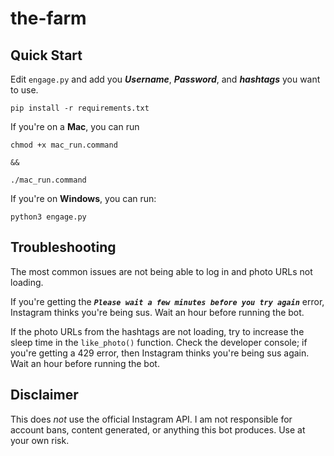 # the-farm

## Quick Start

Edit `engage.py` and add you ***Username***, ***Password***, and ***hashtags*** you want to use.

```pip install -r requirements.txt```

If you're on a **Mac**, you can run

```
chmod +x mac_run.command

&&

./mac_run.command
```

If you're on **Windows**, you can run:

```
python3 engage.py
```

## Troubleshooting

The most common issues are not being able to log in and photo URLs not loading.

If you're getting the ***`Please wait a few minutes before you try again`*** error, Instagram thinks you're being sus. Wait an hour before running the bot.

If the photo URLs from the hashtags are not loading, try to increase the sleep time in the `like_photo()` function. Check the developer console; if you're getting a 429 error, then Instagram thinks you're being sus again. Wait an hour before running the bot.

## Disclaimer

This does *not* use the official Instagram API. I am not responsible for account bans, content generated, or anything this bot produces. Use at your own risk.
